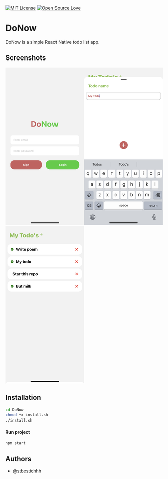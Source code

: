 [![MIT License](https://img.shields.io/badge/License-MIT-green.svg)](LICENSE)
[![Open Source Love](https://badges.frapsoft.com/os/v1/open-source.svg?v=103)](https://github.com/ellerbrock/open-source-badges/)

# DoNow

DoNow is a simple React Native todo list app.

## Screenshots

<img src="demo/login.jpg" width="250" height="500"><img src="demo/add.jpg" width="250" height="500"><img src="demo/list.jpg" width="250" height="500">

## Installation

```bash
cd DoNow
chmod +x install.sh
./install.sh
```

#### Run project

```bash
npm start
```
## Authors

- [@stbestichhh](https://www.github.com/stbestichhh)


